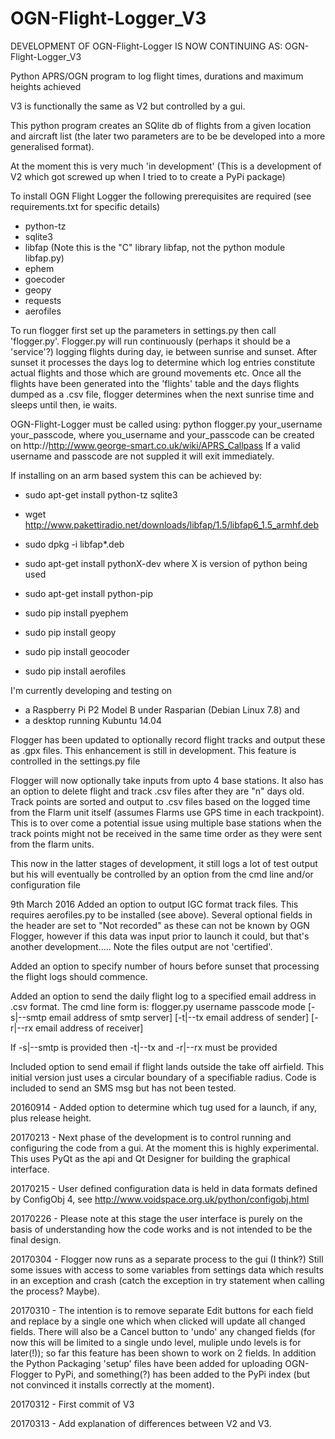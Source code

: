 # OGN-Flight-Logger_V3
DEVELOPMENT OF OGN-Flight-Logger IS NOW CONTINUING AS: OGN-Flight-Logger_V3

Python APRS/OGN program to log flight times, durations and maximum heights achieved

V3 is functionally the same as V2 but controlled by a gui.

This python program creates an SQlite db of flights from a given location and aircraft list 
(the later two parameters are to be be developed into a more generalised format).

At the moment this is very much 'in development'
(This is a development of V2 which got screwed up when I tried to to create a PyPi package)

To install OGN Flight Logger the following prerequisites are required (see requirements.txt for specific details)
- python-tz
- sqlite3
- libfap (Note this is the "C" library libfap, not the python module libfap.py)
- ephem
- goecoder
- geopy
- requests
- aerofiles 

 
To run flogger first set up the parameters in settings.py then call 'flogger.py'.  Flogger.py will
run continuously (perhaps it should be a 'service'?) logging flights during day, ie between sunrise
and sunset. After sunset it processes the days log to determine which log entries constitute actual flights
and those which are ground movements etc. Once all the flights have been generated into the 'flights' table and
the days flights dumped as a .csv file, flogger determines when the next sunrise time and sleeps until then, ie waits.

OGN-Flight-Logger must be called using: python flogger.py your_username your_passcode,
where you_username and your_passcode can be created on http://http://www.george-smart.co.uk/wiki/APRS_Callpass
If a valid username and passcode are not suppled it will exit immediately.

If installing on an arm based system this can be achieved by:

- sudo apt-get install python-tz sqlite3
- wget http://www.pakettiradio.net/downloads/libfap/1.5/libfap6_1.5_armhf.deb
- sudo dpkg -i libfap*.deb

- sudo apt-get install pythonX-dev where X is version of python being used
- sudo apt-get install python-pip
- sudo pip install pyephem 
- sudo pip install geopy
- sudo pip install geocoder
- sudo pip install aerofiles

I'm currently developing and testing on
- a Raspberry Pi P2 Model B under Rasparian (Debian Linux 7.8) and 
- a desktop running Kubuntu 14.04 

Flogger has been updated to optionally record flight tracks and output these as .gpx files.
This enhancement is still in development.  This feature is controlled in the settings.py file

Flogger will now optionally take inputs from upto 4 base stations.  It also has an option to delete flight and track .csv files after
they are "n" days old.  Track points are sorted and output to .csv files based on the logged time from the Flarm unit itself (assumes Flarms
use GPS time in each trackpoint).  This is to over come a potential issue using multiple base stations when the track points might not be received in the same
time order as they were sent from the flarm units.

This now in the latter stages of development, it still logs a lot of test output but his will eventually be controlled by an option
from the cmd line and/or configuration file

9th March 2016 
Added an option to output IGC format track files. This requires aerofiles.py to be installed (see above).  Several optional fields in the 
header are set to "Not recorded" as these can not be known by OGN Flogger, however if this data was input prior to launch it could, but
that's another development..... Note the files output are not 'certified'.

Added an option to specify number of hours before sunset that processing the flight logs should commence.

Added an option to send the daily flight log to a specified email address in .csv format.
The cmd line form is:
flogger.py username passcode mode [-s|--smtp email address of smtp server] [-t|--tx email address of sender] [-r|--rx email address of receiver]

If -s|--smtp is provided then -t|--tx and -r|--rx must be provided

Included option to send email if flight lands outside the take off airfield.  This initial version just uses a circular boundary of a specifiable radius.  Code is included to 
send an SMS msg but has not been tested.

20160914 - Added option to determine which tug used for a launch, if any, plus release height.

20170213 - Next phase of the development is to control running and configuring the code from a gui. At the moment
			this is highly experimental. This uses PyQt as the api and Qt Designer for building the graphical interface. 
			
20170215 - User defined configuration data is held in data formats defined by ConfigObj 4, 
			see http://www.voidspace.org.uk/python/configobj.html
			
20170226 - Please note at this stage the user interface is purely on the basis of understanding how the code works and is not intended to be the final design.

20170304 - Flogger now runs as a separate process to the gui (I think?) Still some issues with access to some variables from settings data which results in an exception and crash (catch the exception in try statement when calling the process? Maybe).

20170310 - The intention is to remove separate Edit buttons for each field and replace by a single one which when clicked will update all changed fields. There will also be a Cancel button to 'undo' any changed fields (for now this will be limited to a single undo level, muliple undo levels is for later(!)); so far this feature has been shown to work on 2 fields. In addition the Python Packaging 'setup' files have been added for uploading OGN-Flogger to PyPi, and something(?) has been added to the PyPi index (but not convinced it installs correctly at the moment).

20170312 - First commit of V3

20170313 - Add explanation of differences between V2 and V3.
